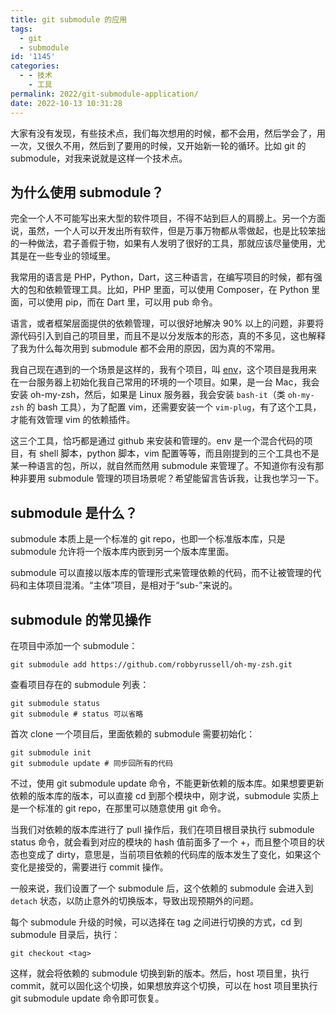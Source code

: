 ```yaml
---
title: git submodule 的应用
tags:
  - git
  - submodule
id: '1145'
categories:
  - - 技术
    - 工具
permalink: 2022/git-submodule-application/
date: 2022-10-13 10:31:28
---
```


大家有没有发现，有些技术点，我们每次想用的时候，都不会用，然后学会了，用一次，又很久不用，然后到了要用的时候，又开始新一轮的循环。比如 git 的 submodule，对我来说就是这样一个技术点。

<!--more-->

## 为什么使用 submodule？

完全一个人不可能写出来大型的软件项目，不得不站到巨人的肩膀上。另一个方面说，虽然，一个人可以开发出所有软件，但是万事万物都从零做起，也是比较笨拙的一种做法，君子善假于物，如果有人发明了很好的工具，那就应该尽量使用，尤其是在一些专业的领域里。

我常用的语言是 PHP，Python，Dart，这三种语言，在编写项目的时候，都有强大的包和依赖管理工具。比如，PHP 里面，可以使用 Composer，在 Python 里面，可以使用 pip，而在 Dart 里，可以用 pub 命令。

语言，或者框架层面提供的依赖管理，可以很好地解决 90% 以上的问题，非要将源代码引入到自己的项目里，而且不是以分发版本的形态，真的不多见，这也解释了我为什么每次用到 submodule 都不会用的原因，因为真的不常用。

我自己现在遇到的一个场景是这样的，我有个项目，叫 [env](https://github.com/charlestang/env.git)，这个项目是我用来在一台服务器上初始化我自己常用的环境的一个项目。如果，是一台 Mac，我会安装 oh-my-zsh，然后，如果是 Linux 服务器，我会安装 `bash-it`（类 `oh-my-zsh` 的 bash 工具），为了配置 vim，还需要安装一个 `vim-plug`，有了这个工具，才能有效管理 vim 的依赖插件。

这三个工具，恰巧都是通过 github 来安装和管理的。env 是一个混合代码的项目，有 shell 脚本，python 脚本，vim 配置等等，而且刚提到的三个工具也不是某一种语言的包，所以，就自然而然用 submodule 来管理了。不知道你有没有那种非要用 submodule 管理的项目场景呢？希望能留言告诉我，让我也学习一下。

## submodule 是什么？

submodule 本质上是一个标准的 git repo，也即一个标准版本库，只是 submodule 允许将一个版本库内嵌到另一个版本库里面。

submodule 可以直接以版本库的管理形式来管理依赖的代码，而不让被管理的代码和主体项目混淆。“主体”项目，是相对于“sub-”来说的。

## submodule 的常见操作

在项目中添加一个 submodule：

```shell
git submodule add https://github.com/robbyrussell/oh-my-zsh.git
```

查看项目存在的 submodule 列表：

```shell
git submodule status
git submodule # status 可以省略
```

首次 clone 一个项目后，里面依赖的 submodule 需要初始化：

```shell
git submodule init
git submodule update # 同步回所有的代码
```

不过，使用 git submodule update 命令，不能更新依赖的版本库。如果想要更新依赖的版本库的版本，可以直接 cd 到那个模块中，刚才说，submodule 实质上是一个标准的 git repo，在那里可以随意使用 git 命令。

当我们对依赖的版本库进行了 pull 操作后，我们在项目根目录执行 submodule status 命令，就会看到对应的模块的 hash 值前面多了一个 +，而且整个项目的状态也变成了 dirty，意思是，当前项目依赖的代码库的版本发生了变化，如果这个变化是接受的，需要进行 commit 操作。

一般来说，我们设置了一个 submodule 后，这个依赖的 submodule 会进入到 `detach` 状态，以防止意外的切换版本，导致出现预期外的问题。

每个 submodule 升级的时候，可以选择在 tag 之间进行切换的方式，cd 到 submodule 目录后，执行：

```shell
git checkout <tag>
```

这样，就会将依赖的 submodule 切换到新的版本。然后，host 项目里，执行 commit，就可以固化这个切换，如果想放弃这个切换，可以在 host 项目里执行 git submodule update 命令即可恢复。